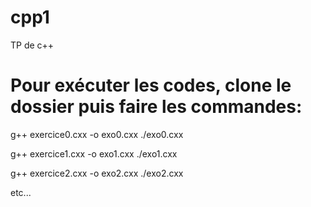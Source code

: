 # cpp1
TP de c++

# Pour exécuter les codes, clone le dossier puis faire les commandes:
g++ exercice0.cxx -o exo0.cxx
./exo0.cxx

g++ exercice1.cxx -o exo1.cxx
./exo1.cxx

g++ exercice2.cxx -o exo2.cxx
./exo2.cxx

etc...
